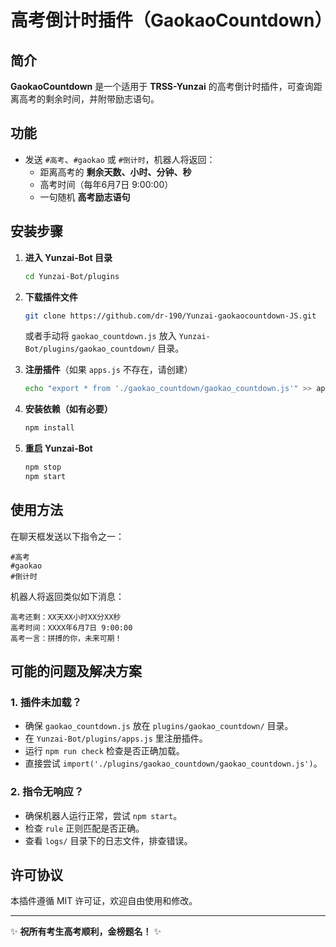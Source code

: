 # 高考倒计时插件（GaokaoCountdown）

## 简介
**GaokaoCountdown** 是一个适用于 **TRSS-Yunzai** 的高考倒计时插件，可查询距离高考的剩余时间，并附带励志语句。

## 功能
- 发送 `#高考`、`#gaokao` 或 `#倒计时`，机器人将返回：
  - 距离高考的 **剩余天数、小时、分钟、秒**
  - 高考时间（每年6月7日 9:00:00）
  - 一句随机 **高考励志语句**

## 安装步骤
1. **进入 Yunzai-Bot 目录**
   ```bash
   cd Yunzai-Bot/plugins
   ```

2. **下载插件文件**
   ```bash
   git clone https://github.com/dr-190/Yunzai-gaokaocountdown-JS.git
   ```
   或者手动将 `gaokao_countdown.js` 放入 `Yunzai-Bot/plugins/gaokao_countdown/` 目录。

3. **注册插件**（如果 `apps.js` 不存在，请创建）
   ```bash
   echo "export * from './gaokao_countdown/gaokao_countdown.js'" >> apps.js
   ```

4. **安装依赖（如有必要）**
   ```bash
   npm install
   ```

5. **重启 Yunzai-Bot**
   ```bash
   npm stop
   npm start
   ```

## 使用方法
在聊天框发送以下指令之一：
```text
#高考
#gaokao
#倒计时
```

机器人将返回类似如下消息：
```
高考还剩：XX天XX小时XX分XX秒
高考时间：XXXX年6月7日 9:00:00
高考一言：拼搏的你，未来可期！
```

## 可能的问题及解决方案
### 1. 插件未加载？
- 确保 `gaokao_countdown.js` 放在 `plugins/gaokao_countdown/` 目录。
- 在 `Yunzai-Bot/plugins/apps.js` 里注册插件。
- 运行 `npm run check` 检查是否正确加载。
- 直接尝试 `import('./plugins/gaokao_countdown/gaokao_countdown.js')`。

### 2. 指令无响应？
- 确保机器人运行正常，尝试 `npm start`。
- 检查 `rule` 正则匹配是否正确。
- 查看 `logs/` 目录下的日志文件，排查错误。

## 许可协议
本插件遵循 MIT 许可证，欢迎自由使用和修改。

---
✨ **祝所有考生高考顺利，金榜题名！** ✨
